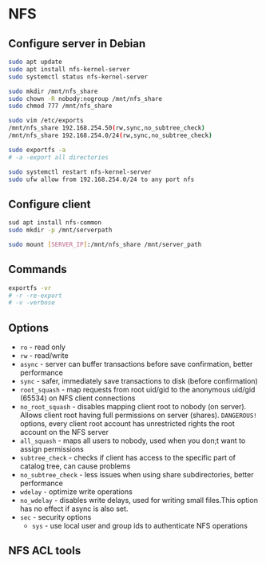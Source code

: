 # NFS

## Configure server in Debian

```sh
sudo apt update
sudo apt install nfs-kernel-server
sudo systemctl status nfs-kernel-server

sudo mkdir /mnt/nfs_share
sudo chown -R nobody:nogroup /mnt/nfs_share
sudo chmod 777 /mnt/nfs_share

sudo vim /etc/exports
/mnt/nfs_share 192.168.254.50(rw,sync,no_subtree_check)
/mnt/nfs_share 192.168.254.0/24(rw,sync,no_subtree_check)

sudo exportfs -a
# -a -export all directories

sudo systemctl restart nfs-kernel-server
sudo ufw allow from 192.168.254.0/24 to any port nfs
```

## Configure client

```sh
sud apt install nfs-common
sudo mkdir -p /mnt/serverpath

sudo mount [SERVER_IP]:/mnt/nfs_share /mnt/server_path
```

## Commands

```sh
exportfs -vr
# -r -re-export
# -v -verbose
```

## Options

- `ro` - read only
- `rw` - read/write
- `async` - server can buffer transactions before save confirmation, better performance
- `sync` - safer, immediately save transactions to disk (before confirmation)
- `root_squash` - map requests from root uid/gid to the anonymous uid/gid (65534) on NFS client connections
- `no_root_squash` - disables mapping client root to nobody (on server). Allows client root having full permissions on
  server (shares). `DANGEROUS!`
  options, every client root account has unrestricted rights the root account on the NFS server
- `all_squash` - maps all users to nobody, used when you don;t want to assign permissions
- `subtree_check` - checks if client has access to the specific part of catalog tree, can cause problems
- `no_subtree_check` - less issues when using share subdirectories, better performance
- `wdelay` - optimize write operations
- `no_wdelay` - disables write delays, used for writing small files.This option has no effect if async is also set.
- `sec` - security options
  - `sys` - use local user and group ids to authenticate NFS operations

## NFS ACL tools
